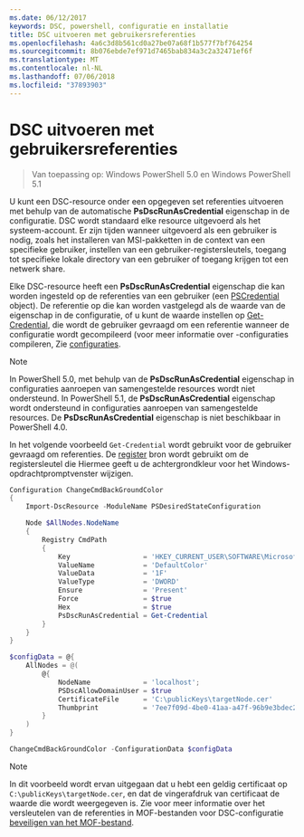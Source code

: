 ```yaml
---
ms.date: 06/12/2017
keywords: DSC, powershell, configuratie en installatie
title: DSC uitvoeren met gebruikersreferenties
ms.openlocfilehash: 4a6c3d8b561cd0a27be07a68f1b577f7bf764254
ms.sourcegitcommit: 8b076ebde7ef971d7465bab834a3c2a32471ef6f
ms.translationtype: MT
ms.contentlocale: nl-NL
ms.lasthandoff: 07/06/2018
ms.locfileid: "37893903"
---
```

# <a name="running-dsc-with-user-credentials"></a>DSC uitvoeren met gebruikersreferenties

> Van toepassing op: Windows PowerShell 5.0 en Windows PowerShell 5.1

U kunt een DSC-resource onder een opgegeven set referenties uitvoeren met behulp van de automatische **PsDscRunAsCredential** eigenschap in de configuratie.
DSC wordt standaard elke resource uitgevoerd als het systeem-account.
Er zijn tijden wanneer uitgevoerd als een gebruiker is nodig, zoals het installeren van MSI-pakketten in de context van een specifieke gebruiker, instellen van een gebruiker-registersleutels, toegang tot specifieke lokale directory van een gebruiker of toegang krijgen tot een netwerk share.

Elke DSC-resource heeft een **PsDscRunAsCredential** eigenschap die kan worden ingesteld op de referenties van een gebruiker (een [PSCredential](/dotnet/api/system.management.automation.pscredential) object).
De referentie op die kan worden vastgelegd als de waarde van de eigenschap in de configuratie, of u kunt de waarde instellen op [Get-Credential](/powershell/module/Microsoft.PowerShell.Security/Get-Credential), die wordt de gebruiker gevraagd om een referentie wanneer de configuratie wordt gecompileerd (voor meer informatie over -configuraties compileren, Zie [configuraties](configurations.md).

> [!NOTE] 
> In PowerShell 5.0, met behulp van de **PsDscRunAsCredential** eigenschap in configuraties aanroepen van samengestelde resources wordt niet ondersteund.
> In PowerShell 5.1, de **PsDscRunAsCredential** eigenschap wordt ondersteund in configuraties aanroepen van samengestelde resources.
> De **PsDscRunAsCredential** eigenschap is niet beschikbaar in PowerShell 4.0.

In het volgende voorbeeld `Get-Credential` wordt gebruikt voor de gebruiker gevraagd om referenties.
De [register](registryResource.md) bron wordt gebruikt om de registersleutel die Hiermee geeft u de achtergrondkleur voor het Windows-opdrachtpromptvenster wijzigen.

```powershell
Configuration ChangeCmdBackGroundColor
{
    Import-DscResource -ModuleName PSDesiredStateConfiguration

    Node $AllNodes.NodeName
    {
        Registry CmdPath
        {
            Key                  = 'HKEY_CURRENT_USER\SOFTWARE\Microsoft\Command Processor'
            ValueName            = 'DefaultColor'
            ValueData            = '1F'
            ValueType            = 'DWORD'
            Ensure               = 'Present'
            Force                = $true
            Hex                  = $true
            PsDscRunAsCredential = Get-Credential
        }
    }
}

$configData = @{
    AllNodes = @(
        @{
            NodeName             = 'localhost';
            PSDscAllowDomainUser = $true
            CertificateFile      = 'C:\publicKeys\targetNode.cer'
            Thumbprint           = '7ee7f09d-4be0-41aa-a47f-96b9e3bdec25'
        }
    )
}

ChangeCmdBackGroundColor -ConfigurationData $configData
```

> [!NOTE]
> In dit voorbeeld wordt ervan uitgegaan dat u hebt een geldig certificaat op `C:\publicKeys\targetNode.cer`, en dat de vingerafdruk van certificaat de waarde die wordt weergegeven is.
> Zie voor meer informatie over het versleutelen van de referenties in MOF-bestanden voor DSC-configuratie [beveiligen van het MOF-bestand](secureMOF.md).
